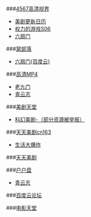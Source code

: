 ###[4567高清视界](http://www.4567.tv) 
-  [美剧更新日历](http://www.4567.tv/html/16.html  )  
-  [权力的游戏S06](http://www.4567.tv/film/id23156.html)  
-  [六扇门](http://www.4567.tv/film/id23486.html)  
 
###[窝部落](http://wobuluo.com/)  
- [六扇门(百度云)](http://wobuluo.com/1425.html)  

###[高清MP4](http://www.mp4ba.com)  
- [老九门](http://www.mp4ba.com/search.php?keyword=%E8%80%81%E4%B9%9D%E9%97%A8)  
- [青云志](http://www.mp4ba.com/search.php?keyword=%20%09Q%E4%BA%91%E5%BF%97)  
      

###[美剧天堂](http://www.meijutt.com/)  
- [科幻美剧-（部分资源被举报）](http://www.meijutt.com/file/list1.html)  

###[天天美剧cn163](http://cn163.net/)
- [生活大爆炸](http://cn163.net/archives/17613/)

###[天天美剧](http://www.ttmeiju.com/)

###[户户盘](http://huhupan.com/) 
- [青云志](http://huhupan.com/dsj/gcj/2016-07-29/5270.html)
        
###[百度云论坛](http://www.bdybbs.com/)  
 
###[电影天堂](http://www.bttiantang.com/)
  

